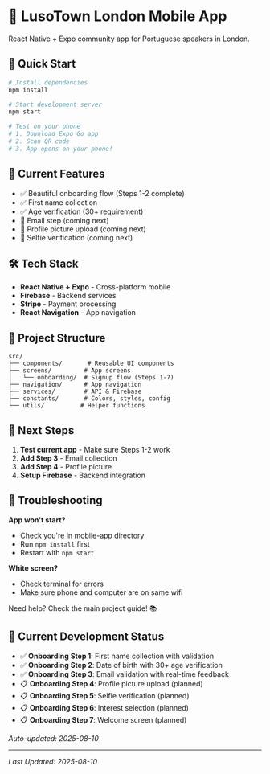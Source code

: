 # 🌟 LusoTown London Mobile App

React Native + Expo community app for Portuguese speakers in London.

## 🚀 Quick Start

```bash
# Install dependencies
npm install

# Start development server
npm start

# Test on your phone
# 1. Download Expo Go app
# 2. Scan QR code
# 3. App opens on your phone!
```

## 📱 Current Features

- ✅ Beautiful onboarding flow (Steps 1-2 complete)
- ✅ First name collection
- ✅ Age verification (30+ requirement)
- 🔄 Email step (coming next)
- 🔄 Profile picture upload (coming next)
- 🔄 Selfie verification (coming next)

## 🛠️ Tech Stack

- **React Native + Expo** - Cross-platform mobile
- **Firebase** - Backend services
- **Stripe** - Payment processing
- **React Navigation** - App navigation

## 📂 Project Structure

```
src/
├── components/       # Reusable UI components
├── screens/         # App screens
│   └── onboarding/  # Signup flow (Steps 1-7)
├── navigation/      # App navigation
├── services/        # API & Firebase
├── constants/       # Colors, styles, config
└── utils/          # Helper functions
```

## 🎯 Next Steps

1. **Test current app** - Make sure Steps 1-2 work
2. **Add Step 3** - Email collection
3. **Add Step 4** - Profile picture
4. **Setup Firebase** - Backend integration

## 🐛 Troubleshooting

**App won't start?**
- Check you're in mobile-app directory
- Run `npm install` first
- Restart with `npm start`

**White screen?**
- Check terminal for errors
- Make sure phone and computer are on same wifi

Need help? Check the main project guide! 📚



## 🎯 Current Development Status

- ✅ **Onboarding Step 1**: First name collection with validation
- ✅ **Onboarding Step 2**: Date of birth with 30+ age verification  
- ✅ **Onboarding Step 3**: Email validation with real-time feedback
- 📋 **Onboarding Step 4**: Profile picture upload (planned)
- 📋 **Onboarding Step 5**: Selfie verification (planned)
- 📋 **Onboarding Step 6**: Interest selection (planned)
- 📋 **Onboarding Step 7**: Welcome screen (planned)

*Auto-updated: 2025-08-10*

---

*Last Updated: 2025-08-10*
